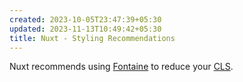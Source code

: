 ```yaml
---
created: 2023-10-05T23:47:39+05:30
updated: 2023-11-13T10:49:42+05:30
title: Nuxt - Styling Recommendations
---
```



Nuxt recommends using [Fontaine](https://github.com/nuxt-modules/fontaine) to reduce your [CLS](https://web.dev/cls/). 